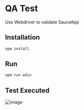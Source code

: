 # QA Test 
Use Webdriver to validate SauceApp

## Installation

```bash
npm install
```

## Run 

```bash
npm run wdio 
```

## Test Executed 
![image](https://user-images.githubusercontent.com/19966011/191864896-989c3214-8e32-4ded-89c6-26a533dd6d83.png)
